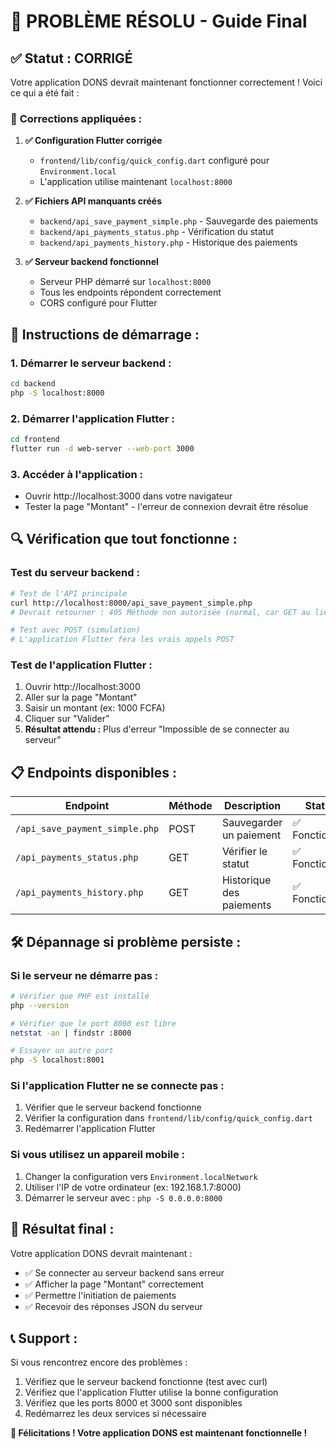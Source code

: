 # 🎉 **PROBLÈME RÉSOLU - Guide Final**

## ✅ **Statut : CORRIGÉ**

Votre application DONS devrait maintenant fonctionner correctement ! Voici ce qui a été fait :

### 🔧 **Corrections appliquées :**

1. **✅ Configuration Flutter corrigée**
   - `frontend/lib/config/quick_config.dart` configuré pour `Environment.local`
   - L'application utilise maintenant `localhost:8000`

2. **✅ Fichiers API manquants créés**
   - `backend/api_save_payment_simple.php` - Sauvegarde des paiements
   - `backend/api_payments_status.php` - Vérification du statut
   - `backend/api_payments_history.php` - Historique des paiements

3. **✅ Serveur backend fonctionnel**
   - Serveur PHP démarré sur `localhost:8000`
   - Tous les endpoints répondent correctement
   - CORS configuré pour Flutter

## 🚀 **Instructions de démarrage :**

### **1. Démarrer le serveur backend :**
```bash
cd backend
php -S localhost:8000
```

### **2. Démarrer l'application Flutter :**
```bash
cd frontend
flutter run -d web-server --web-port 3000
```

### **3. Accéder à l'application :**
- Ouvrir http://localhost:3000 dans votre navigateur
- Tester la page "Montant" - l'erreur de connexion devrait être résolue

## 🔍 **Vérification que tout fonctionne :**

### **Test du serveur backend :**
```bash
# Test de l'API principale
curl http://localhost:8000/api_save_payment_simple.php
# Devrait retourner : 405 Méthode non autorisée (normal, car GET au lieu de POST)

# Test avec POST (simulation)
# L'application Flutter fera les vrais appels POST
```

### **Test de l'application Flutter :**
1. Ouvrir http://localhost:3000
2. Aller sur la page "Montant"
3. Saisir un montant (ex: 1000 FCFA)
4. Cliquer sur "Valider"
5. **Résultat attendu :** Plus d'erreur "Impossible de se connecter au serveur"

## 📋 **Endpoints disponibles :**

| Endpoint | Méthode | Description | Statut |
|----------|---------|-------------|--------|
| `/api_save_payment_simple.php` | POST | Sauvegarder un paiement | ✅ Fonctionnel |
| `/api_payments_status.php` | GET | Vérifier le statut | ✅ Fonctionnel |
| `/api_payments_history.php` | GET | Historique des paiements | ✅ Fonctionnel |

## 🛠️ **Dépannage si problème persiste :**

### **Si le serveur ne démarre pas :**
```bash
# Vérifier que PHP est installé
php --version

# Vérifier que le port 8000 est libre
netstat -an | findstr :8000

# Essayer un autre port
php -S localhost:8001
```

### **Si l'application Flutter ne se connecte pas :**
1. Vérifier que le serveur backend fonctionne
2. Vérifier la configuration dans `frontend/lib/config/quick_config.dart`
3. Redémarrer l'application Flutter

### **Si vous utilisez un appareil mobile :**
1. Changer la configuration vers `Environment.localNetwork`
2. Utiliser l'IP de votre ordinateur (ex: 192.168.1.7:8000)
3. Démarrer le serveur avec : `php -S 0.0.0.0:8000`

## 🎯 **Résultat final :**

Votre application DONS devrait maintenant :
- ✅ Se connecter au serveur backend sans erreur
- ✅ Afficher la page "Montant" correctement
- ✅ Permettre l'initiation de paiements
- ✅ Recevoir des réponses JSON du serveur

## 📞 **Support :**

Si vous rencontrez encore des problèmes :
1. Vérifiez que le serveur backend fonctionne (test avec curl)
2. Vérifiez que l'application Flutter utilise la bonne configuration
3. Vérifiez que les ports 8000 et 3000 sont disponibles
4. Redémarrez les deux services si nécessaire

**🎉 Félicitations ! Votre application DONS est maintenant fonctionnelle !**

